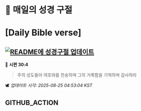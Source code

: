 # 🙏 매일의 성경 구절
# [Daily Bible verse]
## [![README에 성경구절 업데이트](https://github.com/DONGSUKA/first_test/actions/workflows/update-readme-bible.yml/badge.svg)](https://github.com/DONGSUKA/first_test/actions/workflows/update-readme-bible.yml)
<!-- START_BIBLE_VERSE -->
📖 **시편 30:4**
> 주의 성도들아 여호와를 찬송하며 그의 거룩함을 기억하며 감사하라

🕊️ _업데이트 시각: 2025-08-25 04:53:04 KST_
  <!-- END_BIBLE_VERSE -->
## GITHUB_ACTION
